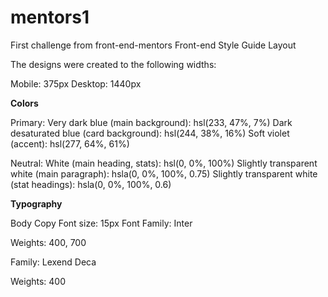 # mentors1
First challenge from front-end-mentors
Front-end Style Guide
Layout

The designs were created to the following widths:

Mobile: 375px
Desktop: 1440px

**Colors**

Primary:
Very dark blue (main background): hsl(233, 47%, 7%)
Dark desaturated blue (card background): hsl(244, 38%, 16%)
Soft violet (accent): hsl(277, 64%, 61%)

Neutral:
White (main heading, stats): hsl(0, 0%, 100%)
Slightly transparent white (main paragraph): hsla(0, 0%, 100%, 0.75)
Slightly transparent white (stat headings): hsla(0, 0%, 100%, 0.6)

**Typography**

Body Copy
Font size: 15px
Font
Family: Inter

Weights: 400, 700

Family: Lexend Deca

Weights: 400
